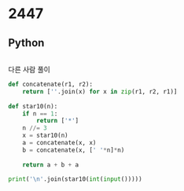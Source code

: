 # 2447

## Python

```python

```

다른 사람 풀이

```python
def concatenate(r1, r2):
    return [''.join(x) for x in zip(r1, r2, r1)]
 
def star10(n):
    if n == 1:
        return ['*']
    n //= 3
    x = star10(n)
    a = concatenate(x, x)
    b = concatenate(x, [' '*n]*n)
 
    return a + b + a

print('\n'.join(star10(int(input()))))
```
